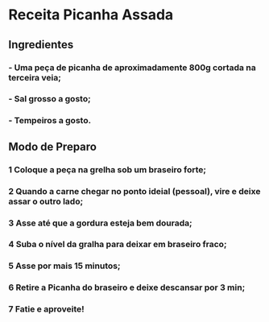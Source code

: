 <h1>Receita Picanha Assada</h1>
<h2>Ingredientes</h2>
<h3> - Uma peça de picanha de aproximadamente 800g cortada na terceira veia;</h3>
<h3> - Sal grosso a gosto;</h3>
<h3> - Tempeiros a gosto.</h3>
<h2>Modo de Preparo</h2>
<h3> 1 Coloque a peça na grelha sob um braseiro forte;</h3>
<h3> 2 Quando a carne chegar no ponto ideial (pessoal), vire e deixe assar o outro lado;</h3>
<h3> 3 Asse até que a gordura esteja bem dourada;</h3>
<h3> 4 Suba o nível da gralha para deixar em braseiro fraco;</h3>
<h3> 5 Asse por mais 15 minutos;</h3>
<h3> 6 Retire a Picanha do braseiro e deixe descansar por 3 min;</h3>
<h3> 7 Fatie e aproveite!</h3>
